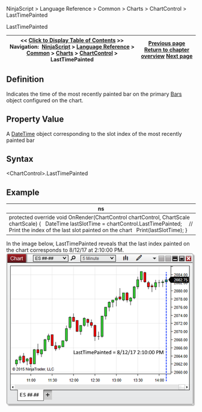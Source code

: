 ﻿
NinjaScript \> Language Reference \> Common \> Charts \> ChartControl \> LastTimePainted

LastTimePainted

| \<\< [Click to Display Table of Contents](lasttimepainted.md) \>\> **Navigation:**     [NinjaScript](ninjascript.md) \> [Language Reference](language_reference_wip.md) \> [Common](common.md) \> [Charts](chart.md) \> [ChartControl](chartcontrol.md) \> LastTimePainted | [Previous page](lastslotpainted.md) [Return to chapter overview](chartcontrol.md) [Next page](mousedownpoint.md) |
| --- | --- |
## Definition
Indicates the time of the most recently painted bar on the primary [Bars](bars.md) object configured on the chart.
## 
## Property Value
A [DateTime](https://msdn.microsoft.com/en-us/library/system.datetime(v=vs.110).aspx) object corresponding to the slot index of the most recently painted bar
## 
## Syntax
\<ChartControl\>.LastTimePainted
## 
## Example

| ns |
| --- |
| protected override void OnRender(ChartControl chartControl, ChartScale chartScale) {    DateTime lastSlotTime \= chartControl.LastTimePainted;      // Print the index of the last slot painted on the chart    Print(lastSlotTime); } |

In the image below, LastTimePainted reveals that the last index painted on the chart corresponds to 8/12/17 at 2:10:00 PM.
 
![ChartControl_LastTimePainted](chartcontrol_lasttimepainted.png)
